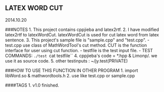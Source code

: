 LATEX WORD CUT
-------------
2014.10.20


###NOTES
    1. This project contains cppjieba and latex2rtf.
    2. I have modified latex2rtf to latexWordCut. latexWordCut is used for cut latex word from latex sentence.
    3. This project's sample file is "sample.cpp" and "test.cpp". 
        - test.cpp use class of MathWordTool's cut method. CUT is the function interface for user using cut function.
        - testfile is the test input file.
        - TEST COMMANDS:
            `./test `cat testfile``
    4. cppjieba's code = *.hpp & Limonp/. we use it as source code.
    5. other testinputs : ~/jy.test(PRIVATE)

###HOW TO USE THIS FUNCTION IN OTHER PROGRAM
    1. import libWord.so & mathwordtools.h
    2. use like test.cpp or sample.cpp

####TAGS
    1. v1.0 finished.
